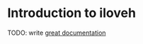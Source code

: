 # Introduction to iloveh

TODO: write [great documentation](http://jacobian.org/writing/great-documentation/what-to-write/)
